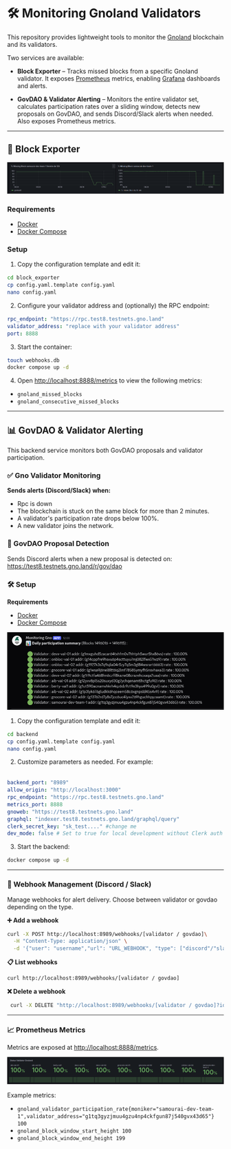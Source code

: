 # 🛠️ Monitoring Gnoland Validators

This repository provides lightweight tools to monitor the [Gnoland](https://gno.land) blockchain and its validators.

Two services are available:

- **Block Exporter** – Tracks missed blocks from a specific Gnoland validator. It exposes [Prometheus](https://prometheus.io/) metrics, enabling [Grafana](https://grafana.com/) dashboards and alerts.

- **GovDAO & Validator Alerting** – Monitors the entire validator set, calculates participation rates over a sliding window, detects new proposals on GovDAO, and sends Discord/Slack alerts when needed. Also exposes Prometheus metrics.

---

## 🚀 Block Exporter

![Dashboard principal](assets/Block_Exporter.png)

### Requirements

- [Docker](https://www.docker.com/)
- [Docker Compose](https://docs.docker.com/compose/)

### Setup

1. Copy the configuration template and edit it:

```bash
cd block_exporter
cp config.yaml.template config.yaml 
nano config.yaml
```

2. Configure your validator address and (optionally) the RPC endpoint:

```yaml
rpc_endpoint: "https://rpc.test8.testnets.gno.land"
validator_address: "replace with your validator address"
port: 8888
```

3. Start the container:

```bash
touch webhooks.db
docker compose up -d 
```

4. Open <http://localhost:8888/metrics> to view the following metrics:

- `gnoland_missed_blocks`
- `gnoland_consecutive_missed_blocks`

---

## 📊 GovDAO & Validator Alerting

This backend service monitors both GovDAO proposals and validator participation.

### ✅ Gno Validator Monitoring

**Sends alerts (Discord/Slack) when:**

- Rpc is down
- The blockchain is stuck on the same block for more than 2 minutes.
- A validator's participation rate drops below 100%.
- A new validator joins the network.

### 🧾 GovDAO Proposal Detection

Sends Discord alerts when a new proposal is detected on:
<https://test8.testnets.gno.land/r/gov/dao>

### 🛠️ Setup

**Requirements**

- [Docker](https://www.docker.com/)
- [Docker Compose](https://docs.docker.com/compose/)

![Discord alert daily](assets/discord_view.png)

1. Copy the configuration template and edit it:

``` bash
cd backend 
cp config.yaml.template config.yaml 
nano config.yaml
```

2. Customize parameters as needed. For example:

```yaml

backend_port: "8989"
allow_origin: "http://localhost:3000"
rpc_endpoint: "https://rpc.test8.testnets.gno.land"
metrics_port: 8888
gnoweb: "https://test8.testnets.gno.land"
graphql: "indexer.test8.testnets.gno.land/graphql/query"
clerk_secret_key: "sk_test...." #change me
dev_mode: false # Set to true for local development without Clerk auth
```

3. Start the backend:

```bash
docker compose up -d 
```

---

### 🔗 Webhook Management (Discord / Slack)

Manage webhooks for alert delivery. Choose between validator or govdao depending on the type.

**➕ Add a webhook**

```bash
curl -X POST http://localhost:8989/webhooks/[validator / govdao]\
  -H "Content-Type: application/json" \
  -d '{"user": "username","url": "URL_WEBHOOK", "type": ["discord"/"slack"}'
```

**📋 List webhooks**

```bash
curl http://localhost:8989/webhooks/[validator / govdao]
```

**❌ Delete a webhook**

```bash
 curl -X DELETE "http://localhost:8989/webhooks/[validator / govdao]?id=x"
```

---

### 📈 Prometheus Metrics

Metrics are exposed at <http://localhost:8888/metrics>.

![Status of Validator](assets/status_of_validator.png)

Example metrics:

- `gnoland_validator_participation_rate{moniker="samourai-dev-team-1",validator_address="g1tq3gyzjmuu4gzu4np4ckfgun87j540gvx43d65"} 100`
- `gnoland_block_window_start_height 100`
- `gnoland_block_window_end_height 199`
